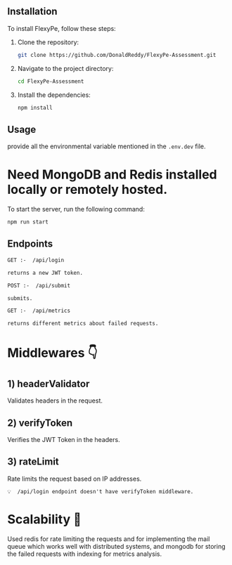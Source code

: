 ## Installation

To install FlexyPe, follow these steps:

1. Clone the repository:
   ```bash
   git clone https://github.com/DonaldReddy/FlexyPe-Assessment.git
   ```
2. Navigate to the project directory:
   ```bash
   cd FlexyPe-Assessment
   ```
3. Install the dependencies:
   ```bash
   npm install
   ```

## Usage

provide all the environmental variable mentioned in the `.env.dev` file.

# Need MongoDB and Redis installed locally or remotely hosted.

To start the server, run the following command:

```bash
npm run start
```

## Endpoints

```bash
GET :-  /api/login

returns a new JWT token.
```

```bash
POST :-  /api/submit

submits.
```

```bash
GET :-  /api/metrics

returns different metrics about failed requests.
```

# Middlewares 👇

## 1) headerValidator

Validates headers in the request.

## 2) verifyToken

Verifies the JWT Token in the headers.

## 3) rateLimit

Rate limits the request based on IP addresses.

```
💡  /api/login endpoint doesn't have verifyToken middleware.
```

# Scalability 🚀

Used redis for rate limiting the requests and for implementing the mail queue which works well with distributed systems, and mongodb for storing the failed requests with indexing for metrics analysis.

